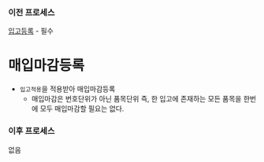 ### 이전 프로세스

[입고등록](./입고등록.md#입고등록) - 필수

# 매입마감등록

- `입고적용`을 적용받아 매입마감등록
  - 매입마감은 번호단위가 아닌 품목단위 즉, 한 입고에 존재하는 모든 품목을 한번에 모두 매입마감할 필요는 없다.

### 이후 프로세스

없음

